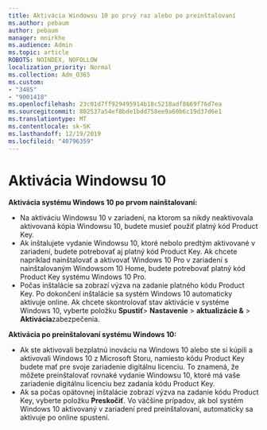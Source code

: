 ```yaml
---
title: Aktivácia Windowsu 10 po prvý raz alebo po preinštalovaní
ms.author: pebaum
author: pebaum
manager: mnirkhe
ms.audience: Admin
ms.topic: article
ROBOTS: NOINDEX, NOFOLLOW
localization_priority: Normal
ms.collection: Adm_O365
ms.custom:
- "3485"
- "9001418"
ms.openlocfilehash: 23c01d7ff929495914b18c5218adf8669f76d7ea
ms.sourcegitcommit: 802537a54ef8bde1bdd758ee9a60b6c19d37d6e1
ms.translationtype: MT
ms.contentlocale: sk-SK
ms.lasthandoff: 12/19/2019
ms.locfileid: "40796359"
---
```

# <a name="activate-windows-10"></a>Aktivácia Windowsu 10

**Aktivácia systému Windows 10 po prvom nainštalovaní:**

- Na aktiváciu Windowsu 10 v zariadení, na ktorom sa nikdy neaktivovala aktivovaná kópia Windowsu 10, budete musieť použiť platný kód Product Key.
- Ak inštalujete vydanie Windowsu 10, ktoré nebolo predtým aktivované v zariadení, budete potrebovať aj platný kód Product Key. Ak chcete napríklad nainštalovať a aktivovať Windows 10 Pro v zariadení s nainštalovaným Windowsom 10 Home, budete potrebovať platný kód Product Key systému Windows 10 Pro.
- Počas inštalácie sa zobrazí výzva na zadanie platného kódu Product Key. Po dokončení inštalácie sa systém Windows 10 automaticky aktivuje online. Ak chcete skontrolovať stav aktivácie v systéme Windows 10, vyberte položku **Spustiť**> **Nastavenie** > **aktualizácie &** > **Aktivácia**zabezpečenia.

**Aktivácia po preinštalovaní systému Windows 10:**

- Ak ste aktivovali bezplatnú inováciu na Windows 10 alebo ste si kúpili a aktivovali Windows 10 z Microsoft Storu, namiesto kódu Product Key budete mať pre svoje zariadenie digitálnu licenciu. To znamená, že môžete preinštalovať rovnaké vydanie Windowsu 10, ktoré má vaše zariadenie digitálnu licenciu bez zadania kódu Product Key.
- Ak sa počas opätovnej inštalácie zobrazí výzva na zadanie kódu Product Key, vyberte položku **Preskočiť**. Vo väčšine prípadov, ak bol systém Windows 10 aktivovaný v zariadení pred preinštalovaní, automaticky sa aktivuje po online spustení.
